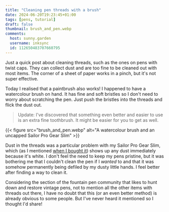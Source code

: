 ```yaml
---
title: "Cleaning pen threads with a brush"
date: 2024-06-20T19:23:45+01:00
tags: [pens, tutorial]
draft: false 
thumbnail: brush_and_pen.webp
comments:
  host: sunny.garden
  username: inksync
  id: 112650483707660795 
---
```



Just a quick post about cleaning threads, such as the ones on pens with twist caps. They can collect dust and are too fine to be cleaned out with most items. The corner of a sheet of paper works in a pinch, but it's not super effective.

Today I realised that a paintbrush also works! I happened to have a watercolour brush on hand. It has fine and soft bristles so I don't need to worry about scratching the pen. Just push the bristles into the threads and flick the dust out. 

> Update: I've discovered that something even better and easier to use is an extra fine toothbrush. It might be easier for you to get as well.

{{< figure src="brush_and_pen.webp" alt="A watercolour brush and an uncapped Sailor Pro Gear Slim" >}}

Dust in the threads was a particular problem with my Sailor Pro Gear Slim, which (as I mentioned [when I bought it](blog/sailor-pgs-choice-and-impressions/)) shows up any dust immediately because it's white. I don't feel the need to keep my pens pristine, but it was bothering me that I couldn't clean the pen if I *wanted* to and that it was somehow permanently being defiled by my dusty little hands. I feel better after finding a way to clean it. 

Considering the section of the fountain pen community that likes to hunt down and restore vintage pens, not to mention all the other items with threads out there, I have no doubt that this (or an even better method) is already obvious to some people. But I've never heard it mentioned so I thought I'd share!
